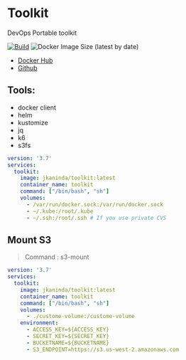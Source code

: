 # Toolkit
DevOps Portable toolkit

[![Build](https://github.com/jkaninda/toolkit/actions/workflows/build.yml/badge.svg)](https://github.com/jkaninda/toolkit/actions/workflows/build.yml)
![Docker Image Size (latest by date)](https://img.shields.io/docker/image-size/jkaninda/toolkit?style=flat-square)

- [Docker Hub](https://hub.docker.com/r/jkaninda/toolkit)
- [Github](https://github.com/jkaninda/toolkit)

## Tools:
- docker client
- helm
- kustomize
- jq
- k6
- s3fs

```yaml
version: '3.7'
services:
  toolkit:
    image: jkaninda/toolkit:latest
    container_name: toolkit
    command: ["/bin/bash", "sh"]
    volumes:
      - /var/run/docker.sock:/var/run/docker.sock
      - ~/.kube:/root/.kube
      - ~/.ssh:/root/.ssh # If you use private CVS
```
## Mount S3 

> Command : s3-mount

```yaml
version: '3.7'
services:
  toolkit:
    image: jkaninda/toolkit:latest
    container_name: toolkit
    command: ["/bin/bash", "sh"]
    volumes:
      - ./custome-volume:/custome-volume
    environment:
      - ACCESS_KEY=${ACCESS_KEY}
      - SECRET_KEY=${SECRET_KEY}
      - BUCKETNAME=${BUCKETNAME}
      - S3_ENDPOINT=https://s3.us-west-2.amazonaws.com
```